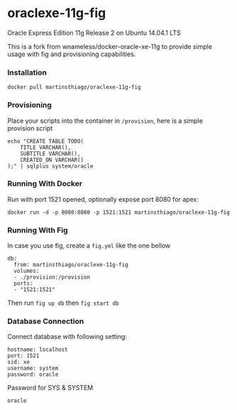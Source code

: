 oraclexe-11g-fig
============================

Oracle Express Edition 11g Release 2 on Ubuntu 14.04.1 LTS

This is a fork from wnameless/docker-oracle-xe-11g to provide simple usage with fig and provisioning capabilities.

### Installation
```
docker pull martinsthiago/oraclexe-11g-fig
```

### Provisioning
Place your scripts into the container in `/provision`, here is a simple provision script

```
echo "CREATE TABLE TODO(
    TITLE VARCHAR(),
    SUBTITLE VARCHAR(),
    CREATED_ON VARCHAR()
);" | sqlplus system/oracle
```

### Running With Docker
Run with port 1521 opened, optionally expose port 8080 for apex:
```
docker run -d -p 8080:8080 -p 1521:1521 martinsthiago/oraclexe-11g-fig
```

### Running With Fig
In case you use fig, create a `fig.yml` like the one bellow

```
db:
  from: martinsthiago/oraclexe-11g-fig
  volumes:
  - ./provision:/provision
  ports:
  - "1521:1521"
```

Then run `fig up db` then `fig start db` 

### Database Connection
Connect database with following setting:
```
hostname: localhost
port: 1521
sid: xe
username: system
password: oracle
```

Password for SYS & SYSTEM
```
oracle
```
